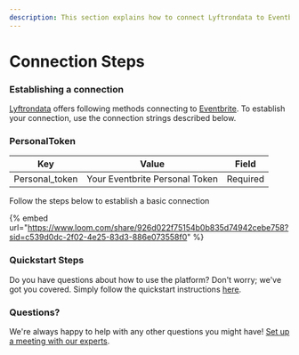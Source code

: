 ```yaml
---
description: This section explains how to connect Lyftrondata to Eventbrite.
---
```


# Connection Steps

### Establishing a connection

[Lyftrondata](https://www.lyftrondata.com) offers following methods connecting to [Eventbrite](https://www.lyftrondata.com/integration/sales-analytics/eventbrite/). To establish your connection, use the connection strings described below.

### PersonalToken

| Key             | Value                          | Field    |
| --------------- | ------------------------------ | -------- |
| Personal\_token | Your Eventbrite Personal Token | Required |

Follow the steps below to establish a basic connection

{% embed url="https://www.loom.com/share/926d022f75154b0b835d74942cebe758?sid=c539d0dc-2f02-4e25-83d3-886e073558f0" %}

### Quickstart Steps

Do you have questions about how to use the platform? Don't worry; we've got you covered. Simply follow the quickstart instructions [here](./).

### Questions? <a href="#questions" id="questions"></a>

We're always happy to help with any other questions you might have! [Set up a meeting with our experts](https://www.lyftrondata.com/book-a-meeting/).
